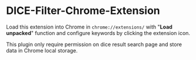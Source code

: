 # DICE-Filter-Chrome-Extension

Load this extension into Chrome in ``chrome://extensions/`` with "**Load unpacked**" function and configure keywords by clicking the extension icon.

This plugin only require permission on dice result search page and store data in Chrome local storage.
